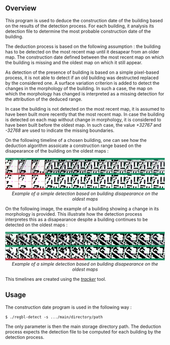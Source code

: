 ## Overview

This program is used to deduce the construction date of the building based on the results of the detection process. For each building, it analysis its detection file to determine the most probable construction date of the building.

The deduction process is based on the following assumption : the building has to be detected on the most recent map until it desapear from an older map. The construction date defined between the most recent map on which the building is missing and the oldest map on which it still appear.

As detection of the presence of building is based on a simple pixel-based process, it is not able to detect if an old building was destructed replaced by the considered one. A surface variation criterion is added to detect the changes in the morphology of the building. In such a case, the map on which the morphology has changed is interpreted as a missing detection for the attribution of the deduced range.

In case the building is not detected on the most recent map, it is assumed to have been built more recently that the most recent map. In case the building is detected on each map without change in morphology, it is considered to have been built before the oldest map. In such case, the value _+32767_ and _-32768_ are used to indicate the missing boundaries.

On the following timeline of a chosen building, one can see how the deduction algorithm assoicate a construction range based on the disapearance of the building on the oldest maps :

<p align="center">
<img src="../../doc/image/deduction-example-strict.png?raw=true" width="768">
<br />
<i>Example of a simple detection based on building disapearance on the oldest maps</i>
</p>

On the following image, the example of a building showing a change in its morphology is provided. This illustrate how the detection process interpretes this as a disapearance despite a building continues to be detected on the oldest maps :

<p align="center">
<img src="../../doc/image/deduction-example-break.png?raw=true" width="768">
<br />
<i>Example of a simple detection based on building disapearance on the oldest maps</i>
</p>

This timelines are created using the [_tracker_](../../src/regbl-tracker) tool.

## Usage

The construction date program is used in the following way :

    $ ./regbl-detect -s .../main/directory/path

The only parameter is then the main storage directory path. The deduction process expects the detection file to be computed for each building by the detection process.
